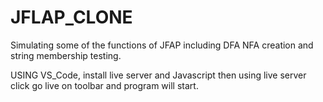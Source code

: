 # JFLAP_CLONE
Simulating some of the functions of JFAP including DFA NFA creation and string membership testing.


USING VS_Code, install live server and Javascript then using live server click go live on toolbar and program will start.
